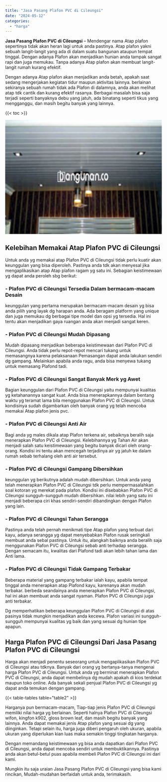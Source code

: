 ```yaml
---
title: "Jasa Pasang Plafon PVC di Cileungsi"
date: "2024-05-12"
categories: 
  - "harga"
---
```


**Jasa Pasang Plafon PVC di Cileungsi** – Mendengar nama Atap plafon sepertinya tidak akan heran lagi untuk anda pastinya. Atap plafon yakni sebuah langit-langit yang ada di dalam suatu bangunan ataupun tempat tinggal. Dengan adanya Plafon akan menjadikan hunian anda tampak sangat rapi dan juga memukau. Tanpa adanya Atap plafon akan membuat langit-langit rumah kurang efektif.

Dengan adanya Atap plafon akan menjadikan anda betah, apakah saat sedang mengerjakan kegiatan tidur maupun aktivitas lainnya. berlainan sekiranya sebuah rumah tidak ada Plafon di dalamnya, anda akan melihat atap tdk cantik dan kurang efektif rasanya. Berbagai masalah bisa saja terjadi seperti banyaknya debu yang jatuh, ada binatang seperti tikus yang mengganggu, dan masih begitu banyak yang lainnya.

{{< toc >}}

![Jasa Pasang Plafon PVC di Cileungsi](/images/flafond-pvc-murah15.png)

## Kelebihan Memakai Atap Plafon PVC di Cileungsi

Untuk anda yg memakai atap Plafon PVC di Cileungsi tidak perlu kuatir akan keunggulan yang bisa diperoleh. Pastinya anda tdk akan menyesal jika mengaplikasikan atap Atap plafon ragam yg satu ini. Sebagian keistimewaan yg dapat anda peroleh sbg berikut:

### \- Plafon PVC di Cileungsi Tersedia Dalam bermacam-macam Desain

keunggulan yang pertama merupakan bermacam-macam desain yg bisa anda pilih yang layak dg harapan anda. Ada beragam platform yang unique dan juga memukau dg berbagai tipe model dan opsi yg tersedia. Hal ini tentu akan menjadikan gaya ruangan anda akan menjadi sangat keren.

### \- Plafon PVC di Cileungsi Mudah Dipasang

Mudah dipasang menjadikan beberapa keistimewaan dari Plafon PVC di Cileungsi. Anda tidak perlu repot-repot mencari tukang untuk memasangnya karena pelaksanaan Pemasangan dapat anda lakukan sendiri dg gampang. Melainkan apabila anda ragu, anda bisa menyewa tukang untuk memasang Plafond tadi.

### \- Plafon PVC di Cileungsi Sangat Banyak Merk yg Awet

Bagian keunggulan dari Plafon PVC di Cileungsi yaitu mempunyai kualitas yg ketahanannya sangat kuat. Anda bisa menerapkannya dalam bentang waktu yg teramat lama bila menggunakan Plafon PVC di Cileungsi. Untuk kondisinya sudah digambarkan oleh banyak orang yg telah mencoba memakai Atap plafon jenis pvc.

### \- Plafon PVC di Cileungsi Anti Air

Bagi anda yg males dikala atap Plafon terkena air, sebaiknya beralih saja menerapkan Plafon PVC di Cileungsi. Kelebihannya yg Tahan Air akan menjadi salah satu keistimewaan yang begitu banyak dicari oleh orang-orang. Kondisi ini tentu akan mencegah terjadinya air yg jatuh ke dalam rumah sebab terhalang oleh anti air tersebut.

### \- Plafon PVC di Cileungsi Gampang Dibersihkan

keunggulan yg berikutnya adalah mudah dibersihkan. Untuk anda yang telah menerapkan Plafon PVC di Cileungsi tdk perlu mempermasalahkan soal kotoran yg merekat pada plafon. Kondisi ini disebabkan Plafon PVC di Cileungsi sungguh-sungguh mudah dibersihkan. nilai lebih yang satu ini menjadi beberapa ciri khas sendiri-sendiri dibandingkan dengan Plafon yang lain.

### \- Plafon PVC di Cileungsi Tahan Serangga

Pastinya anda telah pernah menikmati tipe Atap plafon yang terbuat dari kayu, adanya serangga yg dapat menyebabkan Plafon rusak seringkali membuat anda sebal pastinya. Untuk itu, alangkah baiknya anda beralih saja menggunakan Plafon PVC di Cileungsi sebab anti terhadap serangga. Dengan semacam itu, kwalitas dari Plafond tadi akan lebih tahan lama dan Anti lama.

### \- Plafon PVC di Cileungsi Tidak Gampang Terbakar

Beberapa material yang gampang terbakar ialah kayu, apabila tempat tinggal anda menerapkan atap Plafond kayu, karenanya akan mudah terbakar. berbeda seandainya anda menerapkan Plafon PVC di Cileungsi, hal ini akan membuat anda sangat nyaman. Plafon PVC di Cileungsi juga anti terbakar.

Dg memperhatikan beberapa keunggulan Plafon PVC di Cileungsi di atas pasinya tidak mungkin menjadikan anda kecewa. Plafon variasi ini sungguh-sungguh mempunyai kualitas yg baik dan yang sesuai dg hunian tipe apapun.

## Harga Plafon PVC di Cileungsi Dari Jasa Pasang Plafon PVC di Cileungsi

Harga akan menjadi penentu seseorang untuk mengaplikasikan Plafon PVC di Cileungsi atau tdknya. Banyak dari orang yg bertanya-tanya mengenai harga Plafon PVC di Cileungsi. Untuk anda yg berminat menerapkan Plafon PVC di Cileungsi, anda dapat membelinya dg mudah apakah di kios terdekat maupun toko online. Ada banyak sekali penjual Plafon PVC di Cileungsi yg dapat anda temukan dengan gampang.

{{< table-tables table="table2" >}}

Harganya pun bermacam-macam, Tiap-tiap jenis Plafon PVC di Cileungsi memiliki nilai harga yg berlainan. Seperti halnya Plafon PVC di Cileungsi wifon, kingfon k902, gloss brown leaf, dan masih begitu banyak yang lainnya. Anda dapat memakai jenis Atap plafon yang sesuai dg yang diinginkan. Tetapi selain itu, harga juga diberi pengaruh oleh ukuran, apabila ukuran yang diperlukan kian luas maka semakin tinggi tingkatan harganya.

Dengan memandang keistimewaan yg bisa anda dapatkan dari Plafon PVC di Cileungsi, anda dapat mencoba sendiri untuk membuktikannya. Pastinya anda akan betul-betul puas apabila membeli Plafon PVC di Cileungsi ini dari kami.

Mungkin itu saja uraian Jasa Pasang Plafon PVC di Cileungsi yang bisa kami rincikan, Mudah-mudahan berfaidah untuk anda, terimakasih.
